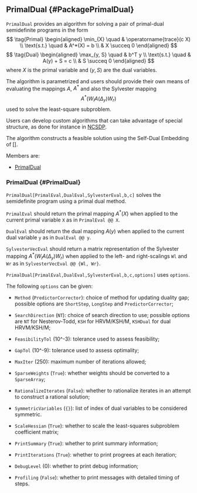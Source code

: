 ## PrimalDual {#PackagePrimalDual}

`PrimalDual` provides an algorithm for solving a pair of primal-dual
semidefinite programs in the form 
$$
\tag{Primal}
\begin{aligned}
  \min_{X} \quad & \operatorname{trace}(c X) \\
  \text{s.t.} \quad & A^*(X) = b \\
                    & X \succeq 0
\end{aligned}
$$
$$
\tag{Dual}
\begin{aligned}
  \max_{y, S} \quad & b^T y \\
  \text{s.t.} \quad & A(y) + S = c \\
                    & S \succeq 0
\end{aligned}
$$
where $X$ is the primal variable and $(y,S)$ are the dual variables.

The algorithm is parametrized and users should provide their own means
of evaluating the mappings $A$, $A^*$ and also the Sylvester mapping
$$
	A^*(W_l A(\Delta_y) W_r)
$$
used to solve the least-square subproblem. 

Users can develop custom algorithms that can take advantage of special
structure, as done for instance in [NCSDP](#PackageNCSDP).

The algorithm constructs a feasible solution using the Self-Dual
Embedding of [].

Members are:

* [PrimalDual](#PrimalDual)

### PrimalDual {#PrimalDual}

`PrimalDual[PrimalEval,DualEval,SylvesterEval,b,c]`
solves the semidefinite program using a primal dual method.

`PrimalEval` should return the primal mapping $A^*(X)$ when applied to
the current primal variable `X` as in `PrimalEval @@ X`.

`DualEval` should return the dual mapping $A(y)$ when applied to the
current dual variable `y` as in `DualEval @@ y`.

`SylvesterVecEval` should return a matrix representation of the
Sylvester mapping $A^* (W_l A (\Delta_y) W_r)$ when applied to the left- and
right-scalings `Wl` and `Wr` as in `SylvesterVecEval @@ {Wl, Wr}`.

`PrimalDual[PrimalEval,DualEval,SylvesterEval,b,c,options]` uses `options`.

The following `options` can be given:

- `Method` (`PredictorCorrector`): choice of method for updating
  duality gap; possible options are `ShortStep`, `LongStep` and
  `PredictorCorrector`;
- `SearchDirection` (`NT`): choice of search direction to use;
  possible options are `NT` for Nesterov-Todd, `KSH` for HRVM/KSH/M,
  `KSHDual` for dual HRVM/KSH/M;

- `FeasibilityTol` (10^-3): tolerance used to assess feasibility;
- `GapTol` (10^-9): tolerance used to assess optimality;
- `MaxIter` (250): maximum number of iterations allowed;

- `SparseWeights` (`True`): whether weights should be converted to a
  `SparseArray`;
- `RationalizeIterates` (`False`): whether to rationalize iterates in an attempt to construct a rational solution;
- `SymmetricVariables` (`{}`): list of index of dual variables to be
  considered symmetric.

- `ScaleHessian` (`True`): whether to scale the least-squares subproblem
  coefficient matrix;
 
- `PrintSummary` (`True`): whether to print summary information;
- `PrintIterations` (`True`): whether to print progrees at each iteration;
- `DebugLevel` (0): whether to print debug information;

- `Profiling` (`False`): whether to print messages with detailed timing of steps.
